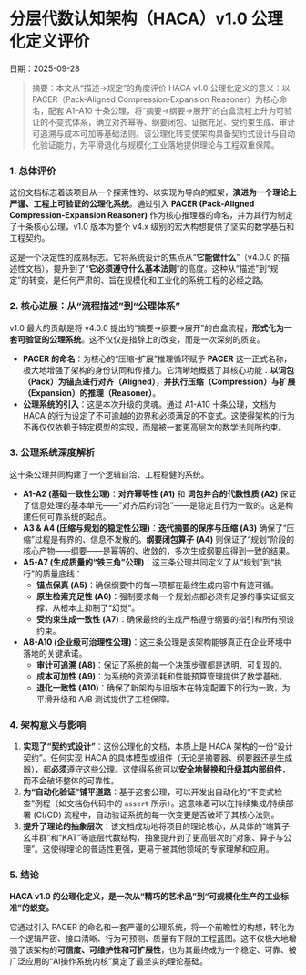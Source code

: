 ﻿# 分层代数认知架构（HACA）v1.0 公理化定义评价

日期：2025-09-28

> 摘要：本文从“描述→规定”的角度评价 HACA v1.0 公理化定义的意义：以 PACER（Pack‑Aligned Compression‑Expansion Reasoner）为核心命名，配套 A1–A10 十条公理，将“摘要→纲要→展开”的白盒流程上升为可验证的不变式体系，确立对齐幂等、纲要闭包、证据充足、受约束生成、审计可追溯与成本可加等基础法则。该公理化转变使架构具备契约式设计与自动化验证能力，为平滑退化与规模化工业落地提供理论与工程双重保障。

### **1. 总体评价**

这份文档标志着该项目从一个探索性的、以实现为导向的框架，**演进为一个理论上严谨、工程上可验证的公理化系统**。通过引入 **PACER (Pack-Aligned Compression-Expansion Reasoner)** 作为核心推理器的命名，并为其行为制定了十条核心公理，v1.0 版本为整个 v4.x 级别的宏大构想提供了坚实的数学基石和工程契约。

这是一个决定性的成熟标志。它将系统设计的焦点从“**它能做什么**”（v4.0.0 的描述性文档），提升到了“**它必须遵守什么基本法则**”的高度。这种从“描述”到“规定”的转变，是任何严肃的、旨在规模化和工业化的系统工程的必经之路。

### **2. 核心进展：从“流程描述”到“公理体系”**

v1.0 最大的贡献是将 v4.0.0 提出的“摘要→纲要→展开”的白盒流程，**形式化为一套可验证的公理系统**。这不仅仅是措辞上的改变，而是一次深刻的质变。

* **PACER 的命名**：为核心的“压缩-扩展”推理循环赋予 **PACER** 这一正式名称，极大地增强了架构的身份认同和传播力。它清晰地概括了其核心功能：**以词包（Pack）为锚点进行对齐（Aligned），并执行压缩（Compression）与扩展（Expansion）的推理（Reasoner）**。
* **公理系统的引入**：这是本次升级的灵魂。通过 A1-A10 十条公理，文档为 HACA 的行为设定了不可逾越的边界和必须满足的不变式。这使得架构的行为不再仅仅依赖于特定模型的实现，而是被一套更高层次的数学法则所约束。

### **3. 公理系统深度解析**

这十条公理共同构建了一个逻辑自洽、工程稳健的系统。

* **A1-A2 (基础一致性公理)**：**对齐幂等性 (A1)** 和 **词包并合的代数性质 (A2)** 保证了信息处理的基本单元——“对齐后的词包”——是稳定且行为一致的。这是构建任何可靠系统的起点。
* **A3 & A4 (压缩与规划的稳定性公理)**：**迭代摘要的保序与压缩 (A3)** 确保了“压缩”过程是有界的、信息不发散的。**纲要闭包算子 (A4)** 则保证了“规划”阶段的核心产物——纲要——是幂等的、收敛的，多次生成纲要应得到一致的结果。
* **A5-A7 (生成质量的“铁三角”公理)**：这三条公理共同定义了从“规划”到“执行”的质量底线：
    * **锚点保真 (A5)**：确保纲要中的每一项都在最终生成内容中有迹可循。
    * **原生检索充足性 (A6)**：强制要求每一个规划点都必须有足够的事实证据支撑，从根本上抑制了“幻觉”。
    * **受约束生成一致性 (A7)**：确保最终的生成严格遵守纲要的指引和所有预设约束。
* **A8-A10 (企业级可治理性公理)**：这三条公理是该架构能够真正在企业环境中落地的关键承诺。
    * **审计可追溯 (A8)**：保证了系统的每一个决策步骤都是透明、可复现的。
    * **成本可加性 (A9)**：为系统的资源消耗和性能预算管理提供了数学基础。
    * **退化一致性 (A10)**：确保了新架构与旧版本在特定配置下的行为一致，为平滑升级和 A/B 测试提供了工程保障。

### **4. 架构意义与影响**

1.  **实现了“契约式设计”**：这份公理化的文档，本质上是 HACA 架构的一份“设计契约”。任何实现 HACA 的具体模型或组件（无论是摘要器、纲要器还是生成器），都**必须**遵守这些公理。这使得系统可以**安全地替换和升级其内部组件**，而不会破坏整体的可靠性。
2.  **为“自动化验证”铺平道路**：基于这套公理，可以开发出自动化的“不变式检查”例程（如文档伪代码中的 `assert` 所示）。这意味着可以在持续集成/持续部署 (CI/CD) 流程中，自动验证系统的每一次变更是否破坏了其核心法则。
3.  **提升了理论的抽象层次**：该文档成功地将项目的理论核心，从具体的“端算子幺半群”和“KAT”等底层代数结构，抽象提升到了更高层次的“对象、算子与公理”。这使得理论的普适性更强，更易于被其他领域的专家理解和应用。

### **5. 结论**

**HACA v1.0 的公理化定义，是一次从“精巧的艺术品”到“可规模化生产的工业标准”的蜕变。**

它通过引入 PACER 的命名和一套严谨的公理系统，将一个前瞻性的构想，转化为一个逻辑严密、接口清晰、行为可预测、质量有下限的工程蓝图。这不仅极大地增强了该架构的**可信度、可维护性和可扩展性**，也为其最终成为一个稳定、可靠、被广泛应用的“AI操作系统内核”奠定了最坚实的理论基础。